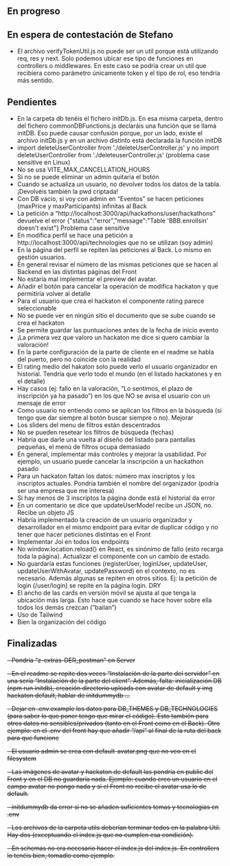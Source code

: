## En progreso

## En espera de contestación de Stefano

- El archivo verifyTokenUtil.js no puede ser un util porque está utilizando req, res y next. Solo podemos ubicar ese tipo de funciones en controllers o middlewares. En este caso se podría crear un util que recibiera como parámetro únicamente token y el tipo de rol, eso tendría más sentido.

## Pendientes

- En la carpeta db tenéis el fichero initDb.js. En esa misma carpeta, dentro del fichero commonDBFunctions.js declaráis una función que se llama initDB. Eso puede causar confusión porque, por un lado, existe el archivo initDb.js y en un archivo distinto está declarada la función initDB
- import deleteUserController from './deleteUserController.js' y no import deleteUserController from './deleteuserController.js' (problema case sensitive en Linux)
- No se usa VITE_MAX_CANCELLATION_HOURS
- Si no se puede eliminar un admin quitaría el botón
- Cuando se actualiza un usuario, no devolver todos los datos de la tabla. ¡Devolvéis también la pwd criptada!
- Con DB vacio, si voy con admin en “Eventos” se hacen peticiones (maxPrice y maxParticipants) infinitas al Back
- La petición a “http://localhost:3000/api/hackathons/user/hackathons” devuelve el error {"status":"error","message":"Table 'BBB.enrollsin' doesn't exist"} Problema case sensitive
- En modifica perfil se hace una petición a http://localhost:3000/api/technologies que no se utilizan (soy admin)
- En la página del perfil se repiten las peticiones al Back. Lo mismo en gestión usuarios.
- En general revisar el número de las mismas peticiones que se hacen al Backend en las distintas páginas del Front
- No estaría mal implementar el preview del avatar.
- Añadir el botón para cancelar la operación de modifica hackaton y que permitiría volver al detalle
- Para el usuario que crea el hackaton el componente rating parece seleccionable
- No se puede ver en ningún sitio el documento que se sube cuando se crea el hackaton
- Se permite guardar las puntuaciones antes de la fecha de inicio evento
- ¡La primera vez que valoro un hackaton me dice si quero cambiar la valoración!
- En la parte configuración de la parte de cliente en el readme se habla del puerto, pero no coincide con la realidad
- El rating medio del hakaton solo puede verlo el usuario organizador en historial. Tendría que verlo todo el mundo (en el listado hackatones y en el detalle)
- Hay casos (ej: fallo en la valoración, “Lo sentimos, el plazo de inscripción ya ha pasado”) en los que NO se avisa el usuario con un mensaje de error
- Como usuario no entiendo como se aplican los filtros en la búsqueda (si tengo que dar siempre al botón buscar siempre o no). Mejorar
- Los sliders del menu de filtros están descentrados
- No se pueden resetear los filtros de búsqueda (fechas)
- Habría que darle una vuelta al diseño del listado para pantallas pequeñas, el menú de filtros ocupa demasiado
- En general, implementar más controles y mejorar la usabilidad. Por ejemplo, un usuario puede cancelar la inscripción a un hackathon pasado
- Para un hackaton faltan los datos: número max inscriptos y los inscriptos actuales. Pondría también el nombre del organizador (podría ser una empresa que me interesa)
- Si hay menos de 3 inscriptos la página donde está el historial da error
- En un comentario se dice que updateUserModel recibe un JSON, no. Recibe un objeto JS
- Habría implementado la creación de un usuario organizador y desarrollador en el mismo endpoint para evitar de duplicar código y no tener que hacer peticiones distintas en el Front
- Implementar Joi en todos los endpoints
- No window.location.reload() en React, es sinónimo de fallo (esto recarga toda la página). Actualizar el componente con un cambio de estado.
- No guardaría estas funciones (registerUser, loginUser, updateUser, updateUserWithAvatar, updatePassword) en el contexto, no es necesario. Además algunas se repiten en otros sitios. Ej: la petición de login (/user/login) se repite en la página login. DRY
- El ancho de las cards en versión móvil se ajusta al que tenga la ubicación más larga. Esto hace que cuando se hace hover sobre ella todos los demás crezcan (”bailan”)
- Uso de Tailwind
- Bien la organización del código

## Finalizadas

~~- Pondría “z-extras-DER_postman” en Server~~

~~- En el readme se repite dos veces “Instalación de la parte del servidor” en una sería “Instalación de la parte del client”. Además, falta: inicialización DB (npm run initdb), creación directorio uploads con avatar de default y img hackaton default, hablar de initdummydb ...~~

~~- Dejar en .env.example los datos para DB_THEMES y DB_TECHNOLOGIES (para saber lo que poner tengo que mirar el código). Esto también para otros datos no sensibles/privados (tanto en el Front como en el Back). Otro ejemplo: en el .env del front hay que añadir “/api” al final de la ruta del back para que funcione~~

~~- El usuario admin se crea con default-avatar.png que no veo en el filesystem~~

~~- Las imágenes de avatar y hackaton de default las pondría en public del Front y en el DB no guardaría nada. Ejemplo: cuando creo un usuario en el campo avatar no pongo nada y si el Front no recibe el avatar usa lo de default.~~

~~- initdummydb da error si no se añaden suficientes temas y tecnologías en .env~~

~~- Los archivos de la carpeta utils deberían terminar todos en la palabra Util. Hay dos (exceptuando el index.js que no cumplen esa condición).~~

~~- En schemas no era necesario hacer el index.js del index.js. En controllers lo tenéis bien, tomadlo como ejemplo.~~
